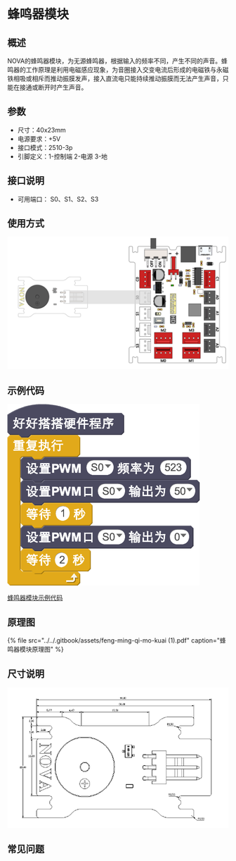 # 蜂鸣器模块

## 概述

NOVA的蜂鸣器模块，为无源蜂鸣器，根据输入的频率不同，产生不同的声音。蜂鸣器的工作原理是利用电磁感应现象，为音圈接入交变电流后形成的电磁铁与永磁铁相吸或相斥而推动振膜发声，接入直流电只能持续推动振膜而无法产生声音，只能在接通或断开时产生声音。

## 参数

* 尺寸：40x23mm
* 电源要求：+5V
* 接口模式：2510-3p
* 引脚定义：1-控制端 2-电源 3-地

## 接口说明

* 可用端口： S0、S1、S2、S3

## 使用方式

![](../../.gitbook/assets/31.png)

## 示例代码

![](../../.gitbook/assets/32.png)

[蜂鸣器模块示例代码](http://www.haohaodada.com/show.php?id=947657)

## 原理图

{% file src="../../.gitbook/assets/feng-ming-qi-mo-kuai \(1\).pdf" caption="蜂鸣器模块原理图" %}

## 尺寸说明

![](../../.gitbook/assets/100.png)

## 常见问题

